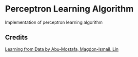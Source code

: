 # Perceptron Learning Algorithm
Implementation of perceptron learning algorithm

## Credits
[Learning from Data by Abu-Mostafa, Magdon-Ismail, Lin](http://amlbook.com)
